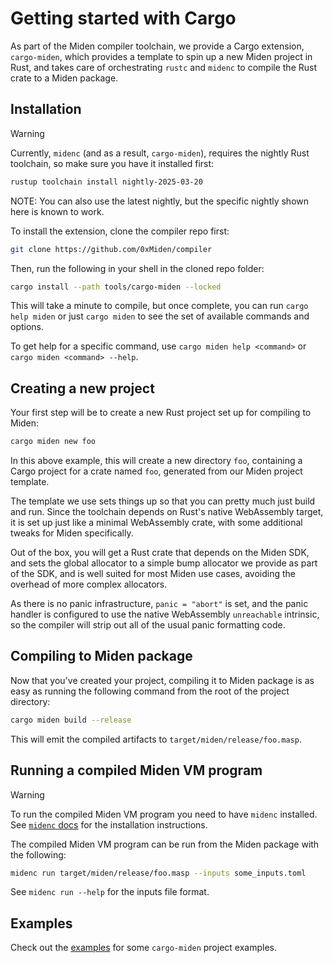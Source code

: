 # Getting started with Cargo

As part of the Miden compiler toolchain, we provide a Cargo extension, `cargo-miden`, which provides
a template to spin up a new Miden project in Rust, and takes care of orchestrating `rustc` and
`midenc` to compile the Rust crate to a Miden package.

## Installation

> [!WARNING]
> Currently, `midenc` (and as a result, `cargo-miden`), requires the nightly Rust toolchain, so
> make sure you have it installed first:
>
> ```bash
> rustup toolchain install nightly-2025-03-20
> ```
>
> NOTE: You can also use the latest nightly, but the specific nightly shown here is known to
> work.

To install the extension, clone the compiler repo first:

```bash
git clone https://github.com/0xMiden/compiler
```

Then, run the following in your shell in the cloned repo folder:

```bash
cargo install --path tools/cargo-miden --locked
```

This will take a minute to compile, but once complete, you can run `cargo help miden` or just
`cargo miden` to see the set of available commands and options.

To get help for a specific command, use `cargo miden help <command>` or `cargo miden <command> --help`.

## Creating a new project

Your first step will be to create a new Rust project set up for compiling to Miden:

```bash
cargo miden new foo
```

In this above example, this will create a new directory `foo`, containing a Cargo project for a
crate named `foo`, generated from our Miden project template.

The template we use sets things up so that you can pretty much just build and run. Since the
toolchain depends on Rust's native WebAssembly target, it is set up just like a minimal WebAssembly
crate, with some additional tweaks for Miden specifically.

Out of the box, you will get a Rust crate that depends on the Miden SDK, and sets the global
allocator to a simple bump allocator we provide as part of the SDK, and is well suited for most
Miden use cases, avoiding the overhead of more complex allocators.

As there is no panic infrastructure, `panic = "abort"` is set, and the panic handler is configured
to use the native WebAssembly `unreachable` intrinsic, so the compiler will strip out all of the
usual panic formatting code.

## Compiling to Miden package

Now that you've created your project, compiling it to Miden package is as easy as running the
following command from the root of the project directory:

```bash
cargo miden build --release
```

This will emit the compiled artifacts to `target/miden/release/foo.masp`.


## Running a compiled Miden VM program


> [!WARNING]
> To run the compiled Miden VM program you need to have `midenc` installed. See [`midenc` docs](./midenc.md) for the installation instructions.


The compiled Miden VM program can be run from the Miden package with the following:

```bash
midenc run target/miden/release/foo.masp --inputs some_inputs.toml
```

See `midenc run --help` for the inputs file format.



## Examples

Check out the [examples](https://github.com/0xMiden/compiler/tree/next/examples) for some `cargo-miden` project examples.
